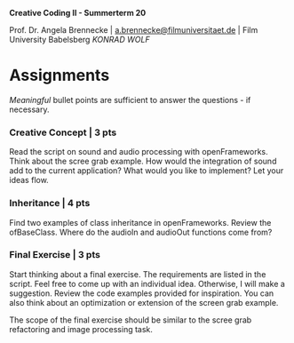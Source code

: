 <!-- ---  
title: Creative Coding II
author: Angela Brennecke
affiliation: Film University Babelsberg KONRAD WOLF
date: Summer term 20
---   -->
**Creative Coding II - Summerterm 20**

Prof. Dr. Angela Brennecke | a.brennecke@filmuniversitaet.de | Film University Babelsberg *KONRAD WOLF*


# Assignments

_Meaningful_ bullet points are sufficient to answer the questions - if necessary.


### Creative Concept | 3 pts

Read the script on sound and audio processing with openFrameworks. Think about the scree grab example. How would the integration of sound add to the current application? What would you like to implement? Let your ideas flow.

### Inheritance | 4 pts

Find two examples of class inheritance in openFrameworks. Review the ofBaseClass. Where do the audioIn and audioOut functions come from?

### Final Exercise | 3 pts

Start thinking about a final exercise. The requirements are listed in the script. Feel free to come up with an individual idea. Otherwise, I will make a suggestion. Review the code examples provided for inspiration. You can also think about an optimization or extension of the screen grab example. 

The scope of the final exercise should be similar to the scree grab refactoring and image processing task. 